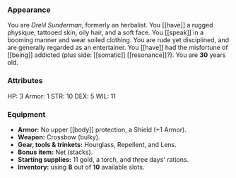 ### Appearance

You are _Drelil Sunderman_, formerly an herbalist.  You [[have]] a rugged physique, tattooed skin, oily hair, and a soft face. You [[speak]] in a booming manner and wear soiled clothing. You are rude yet disciplined, and are generally regarded as an entertainer. You [[have]] had the misfortune of [[being]] addicted (plus side: [[somatic]] [[resonance]]?). You are **30** years old.

### Attributes

HP: 3
Armor: 1
STR: 10
DEX: 5
WIL: 11

### Equipment

-   **Armor:** No upper [[body]] protection, a Shield (+1 Armor).
-   **Weapon:** Crossbow (bulky).
-   **Gear, tools & trinkets:** Hourglass, Repellent, and Lens.
-   **Bonus item:** Net (stacks).
-   **Starting supplies:** 11 gold, a torch, and three days' rations.
-   **Inventory:** using **8** out of **10** available slots.
  
